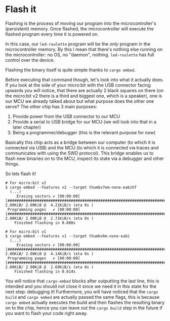 # Flash it

Flashing is the process of moving our program into the microcontroller's (persistent) memory. Once
flashed, the microcontroller will execute the flashed program every time it is powered on.

In this case, our `led-roulette` program will be the *only* program in the microcontroller memory.
By this I mean that there's nothing else running on the microcontroller: no OS, no "daemon",
nothing. `led-roulette` has full control over the device.

Flashing the binary itself is quite simple thanks to `cargo embed`.

Before executing that command though, let's look into what it actually does. If you look at the side of your micro:bit
with the USB connector facing upwards you will notice, that there are actually 2 black squares on there
(on the micro:bit v2 there is a third and biggest one, which is a speaker), one is our MCU
we already talked about but what purpose does the other one serve? The other chip has 3 main purposes:

1. Provide power from the USB connector to our MCU
2. Provide a serial to USB bridge for our MCU (we will look into that in a later chapter)
3. Being a programmer/debugger (this is the relevant purpose for now)

Basically this chip acts as a bridge between our computer (to which it is connected via USB) and the MCU (to which it is
connected via traces and communicates with using the SWD protocol). This bridge enables us to flash new binaries on to
the MCU, inspect its state via a debugger and other things.

So lets flash it!

```console
# For micro:bit v2
$ cargo embed --features v2 --target thumbv7em-none-eabihf
  (...)
     Erasing sectors ✔ [00:00:00] [####################################################################################################################################################]  2.00KiB/ 2.00KiB @  4.21KiB/s (eta 0s )
 Programming pages   ✔ [00:00:00] [####################################################################################################################################################]  2.00KiB/ 2.00KiB @  2.71KiB/s (eta 0s )
    Finished flashing in 0.608s

# For micro:bit v1
$ cargo embed --features v1 --target thumbv6m-none-eabi
  (...)
     Erasing sectors ✔ [00:00:00] [####################################################################################################################################################]  2.00KiB/ 2.00KiB @  4.14KiB/s (eta 0s )
 Programming pages   ✔ [00:00:00] [####################################################################################################################################################]  2.00KiB/ 2.00KiB @  2.69KiB/s (eta 0s )
    Finished flashing in 0.614s
```


You will notice that `cargo-embed` blocks after outputting the last line, this is intended and you should not close it
since we need it in this state for the next step: debugging it! Furthermore, you will have noticed that the `cargo build`
and `cargo embed` are actually passed the same flags, this is because `cargo embed` actually executes the build and then
flashes the resulting binary on to the chip, hence you can leave out the `cargo build` step in the future if you
want to flash your code right away.

